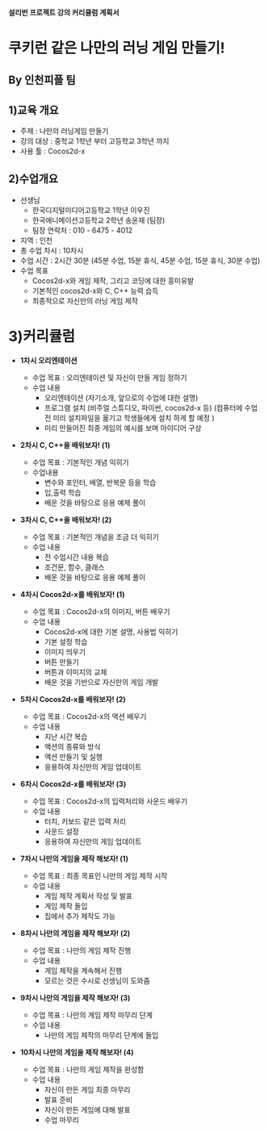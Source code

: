 #### 설리번 프로젝트 강의 커리큘럼 계획서
# 쿠키런 같은 나만의 러닝 게임 만들기!
## By 인천피플 팀
## **1)교육 개요**
+ 주제 : 나만의 러닝게임 만들기
+ 강의 대상 : 중학교 1학년 부터 고등학교 3학년 까지
+ 사용 툴 : Cocos2d-x

## **2)수업개요**
+ 선생님
  + 한국디지털미디어고등학교 1학년 이우진
  + 한국애니메이션고등학교 2학년 송윤재 (팀장)
  + 팀장 연락처 : 010 - 6475 - 4012
+ 지역 : 인천
+ 총 수업 차시 : 10차시
+ 수업 시간 : 2시간 30분 (45분 수업, 15분 휴식, 45분 수업, 15분 휴식, 30분 수업)
+ 수업 목표 
  + Cocos2d-x와 게임 제작, 그리고 코딩에 대한 흥미유발
  + 기본적인 cocos2d-x와 C, C++ 능력 습득
  + 최종적으로 자신만의 러닝 게임 제작

# **3)커리큘럼**
+ **1차시 오리엔테이션**
  + 수업 목표 : 오리엔테이션 및 자신이 만들 게임 정하기
  + 수업 내용
    + 오리엔테이션 (자기소개, 앞으로의 수업에 대한 설명)
    + 프로그램 설치 (비주얼 스튜디오, 파이썬, cocos2d-x 등) (컴퓨터에 수업 전 미리 설치파일을 옮기고 학생들에게 설치 하게 할 예정 )
    + 미리 만들어진 최종 게임의 예시를 보며 아이디어 구상
    

+ **2차시 C, C++을 배워보자! (1)**
  + 수업 목표 : 기본적인 개념 익히기
  + 수업내용
    + 변수와 포인터, 배열, 반복문 등을 학습
    + 입,출력 학습
    + 배운 것을 바탕으로 응용 예제 풀이
    
+ **3차시 C, C++을 배워보자! (2)**
  + 수업 목표 : 기본적인 개념을 조금 더 익히기
  + 수업 내용
    + 전 수업시간 내용 복습
    + 조건문, 함수, 클래스
    + 배운 것을 바탕으로 응용 예제 풀이

+ **4차시 Cocos2d-x를 배워보자! (1)**
  + 수업 목표 : Cocos2d-x의 이미지, 버튼 배우기
  + 수업 내용
    + Cocos2d-x에 대한 기본 설명, 사용법 익히기
    + 기본 설정 학습
    + 이미지 띄우기
    + 버튼 만들기
    + 버튼과 이미지의 교체
    + 배운 것을 기반으로 자신만의 게임 개발

+ **5차시 Cocos2d-x를 배워보자! (2)**
    + 수업 목표 : Cocos2d-x의 액션 배우기
    + 수업 내용
      + 지난 시간 복습
      + 액션의 종류와 방식
      + 액션 만들기 및 실행
      + 응용하여 자신만의 게임 업데이트

+ **6차시 Cocos2d-x를 배워보자! (3)**
  + 수업 목표 : Cocos2d-x의 입력처리와 사운드 배우기
  + 수업 내용
    + 터치, 키보드 같은 입력 처리
    + 사운드 설정
    + 응용하여 자신만의 게임 업데이트

+ **7차시 나만의 게임을 제작 해보자! (1)**
  + 수업 목표 : 최종 목표인 나만의 게임 제작 시작
  + 수업 내용
    + 게임 제작 계획서 작성 및 발표
    + 게임 제작 돌입
    + 집에서 추가 제작도 가능
    
+ **8차시 나만의 게임을 제작 해보자! (2)**
  + 수업 목표 : 나만의 게임 제작 진행
  + 수업 내용
    + 게임 제작을 계속해서 진행
    + 모르는 것은 수시로 선생님이 도와줌

+ **9차시 나만의 게임을 제작 해보자! (3)**
  + 수업 목표 : 나만의 게임 제작 마무리 단계
  + 수업 내용
    + 나만의 게임 제작의 마무리 단계에 돌입
    
+ **10차시 나만의 게임을 제작 해보자! (4)**
  + 수업 목표 : 나만의 게임 제작을 완성함
  + 수업 내용
    + 자신이 만든 게임 최종 마무리
    + 발표 준비
    + 자신이 만든 게임에 대해 발표
    + 수업 마무리


      
